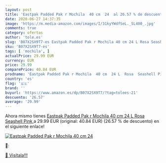 ```yaml
---
layout: post
title: 'Eastpak Padded Pak r Mochila  40 cm  24  al 26.57 % de descuento'
date: 2020-06-27 14:37:35
image: 'https://m.media-amazon.com/images/I/31kyYWdfSeL._SL400_.jpg'
comments: true
category: ofertas
author: 'tole.es'
slug: 'B07X2SX9T7-es Eastpak Padded Pak r Mochila 40 cm 24 L Rosa Seashell Pink'
sku: 'B07X2SX9T7-es'
tags: [ 'mochila', ]
actualPrice: 29.99 EUR
currency: EUR
price: 29.99
comparePrice: 40.84 EUR
prodname: 'Eastpak Padded Pak r Mochila  40 cm  24 L  Rosa  Seashell Pink '
country: 'es'
flag: '🇪🇸'
brand: ''
buyurl: 'https://www.amazon.es/dp/B07X2SX9T7/?tag=tolees-21'
descuento: '26.57'
average: '29.99'
---
```


Ahora mismo tienes [Eastpak Padded Pak r Mochila  40 cm  24 L  Rosa  Seashell Pink ](https://www.amazon.es/dp/B07X2SX9T7/?tag=tolees-21) a 29.99 EUR (original: 40.84 EUR) (26.57 %  de descuento) en el siguiente enlace!

[![Eastpak Padded Pak r Mochila  40 cm  24 ](https://m.media-amazon.com/images/I/31kyYWdfSeL._SL400_.jpg)](https://www.amazon.es/dp/B07X2SX9T7/?tag=tolees-21)

🔎:


[🛒 Visítala!!!](https://www.amazon.es/dp/B07X2SX9T7/?tag=tolees-21)
